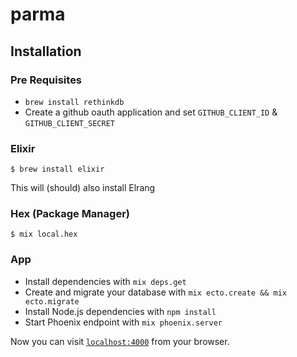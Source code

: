 # parma

## Installation
### Pre Requisites 

* `brew install rethinkdb`
* Create a github oauth application and set `GITHUB_CLIENT_ID` & `GITHUB_CLIENT_SECRET`

### Elixir

  ```
  $ brew install elixir
  ```

This will (should) also install Elrang

### Hex (Package Manager)

  ```
  $ mix local.hex
  ```

### App

  * Install dependencies with `mix deps.get`
  * Create and migrate your database with `mix ecto.create && mix ecto.migrate`
  * Install Node.js dependencies with `npm install`
  * Start Phoenix endpoint with `mix phoenix.server`

Now you can visit [`localhost:4000`](http://localhost:4000) from your browser.

